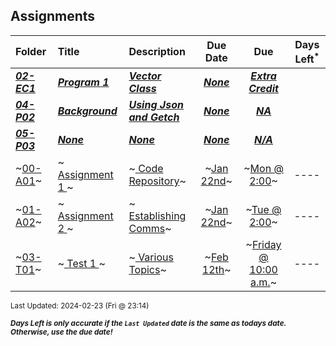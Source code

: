 ## Assignments

| Folder | Title | Description | Due Date | Due | Days Left<sup>*</sup> |
|:------|:------|:------|:-----:|:-----:|-----|
| ***<a href="https://github.com/rugbyprof/3013-Algorithms/tree/master/Assignments/02-EC1">02-EC1</a>*** | ***<a href="https://github.com/rugbyprof/3013-Algorithms/tree/master/Assignments/02-EC1"> Program 1 </a>*** | ***<a href="https://github.com/rugbyprof/3013-Algorithms/tree/master/Assignments/02-EC1"> Vector Class</a>*** | ***<a href="https://github.com/rugbyprof/3013-Algorithms/tree/master/Assignments/02-EC1">None</a>*** | ***<a href="https://github.com/rugbyprof/3013-Algorithms/tree/master/Assignments/02-EC1"> Extra Credit</a>*** |  |
| ***<a href="https://github.com/rugbyprof/3013-Algorithms/tree/master/Assignments/04-P02">04-P02</a>*** | ***<a href="https://github.com/rugbyprof/3013-Algorithms/tree/master/Assignments/04-P02"> Background </a>*** | ***<a href="https://github.com/rugbyprof/3013-Algorithms/tree/master/Assignments/04-P02"> Using Json and Getch</a>*** | ***<a href="https://github.com/rugbyprof/3013-Algorithms/tree/master/Assignments/04-P02">None</a>*** | ***<a href="https://github.com/rugbyprof/3013-Algorithms/tree/master/Assignments/04-P02"> NA</a>*** |  |
| ***<a href="https://github.com/rugbyprof/3013-Algorithms/tree/master/Assignments/05-P03">05-P03</a>*** | ***<a href="https://github.com/rugbyprof/3013-Algorithms/tree/master/Assignments/05-P03">None</a>*** | ***<a href="https://github.com/rugbyprof/3013-Algorithms/tree/master/Assignments/05-P03">None</a>*** | ***<a href="https://github.com/rugbyprof/3013-Algorithms/tree/master/Assignments/05-P03">None</a>*** | ***<a href="https://github.com/rugbyprof/3013-Algorithms/tree/master/Assignments/05-P03">N/A</a>*** |  |
| ~<a href="https://github.com/rugbyprof/3013-Algorithms/tree/master/Assignments/00-A01">00-A01</a>~ | ~<a href="https://github.com/rugbyprof/3013-Algorithms/tree/master/Assignments/00-A01"> Assignment 1 </a>~ | ~<a href="https://github.com/rugbyprof/3013-Algorithms/tree/master/Assignments/00-A01"> Code Repository</a>~ | ~<a href="https://github.com/rugbyprof/3013-Algorithms/tree/master/Assignments/00-A01">Jan 22nd</a>~ | ~<a href="https://github.com/rugbyprof/3013-Algorithms/tree/master/Assignments/00-A01">Mon @ 2:00</a>~ | ---- |
| ~<a href="https://github.com/rugbyprof/3013-Algorithms/tree/master/Assignments/01-A02">01-A02</a>~ | ~<a href="https://github.com/rugbyprof/3013-Algorithms/tree/master/Assignments/01-A02"> Assignment 2 </a>~ | ~<a href="https://github.com/rugbyprof/3013-Algorithms/tree/master/Assignments/01-A02"> Establishing Comms</a>~ | ~<a href="https://github.com/rugbyprof/3013-Algorithms/tree/master/Assignments/01-A02">Jan 22nd</a>~ | ~<a href="https://github.com/rugbyprof/3013-Algorithms/tree/master/Assignments/01-A02">Tue @ 2:00</a>~ | ---- |
| ~<a href="https://github.com/rugbyprof/3013-Algorithms/tree/master/Assignments/03-T01">03-T01</a>~ | ~<a href="https://github.com/rugbyprof/3013-Algorithms/tree/master/Assignments/03-T01"> Test 1 </a>~ | ~<a href="https://github.com/rugbyprof/3013-Algorithms/tree/master/Assignments/03-T01"> Various Topics</a>~ | ~<a href="https://github.com/rugbyprof/3013-Algorithms/tree/master/Assignments/03-T01">Feb 12th</a>~ | ~<a href="https://github.com/rugbyprof/3013-Algorithms/tree/master/Assignments/03-T01">Friday @ 10:00 a.m.</a>~ | ---- |

<sup>Last Updated: 2024-02-23 (Fri @ 23:14)</sup> 

<sup>***Days Left is only accurate if the `Last Updated` date is the same as todays date. Otherwise, use the due date!***</sup> 